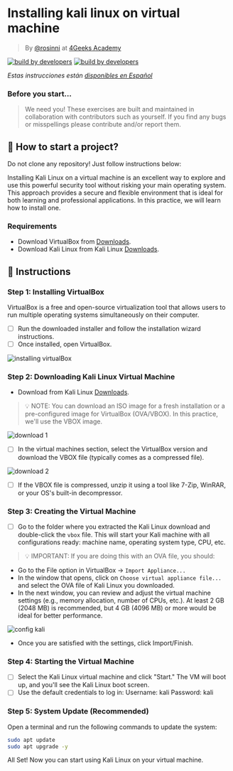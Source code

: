 <!-- hide -->
# Installing kali linux on virtual machine

> By [@rosinni](https://github.com/rosinni) at [4Geeks Academy](https://4geeksacademy.co/)

[![build by developers](https://img.shields.io/badge/build_by-Developers-blue)](https://4geeks.com)
[![build by developers](https://img.shields.io/twitter/follow/4geeksacademy?style=social&logo=twitter)](https://twitter.com/4geeksacademy)

*Estas instrucciones están [disponibles en Español](https://github.com/breatheco-de/installing-kali-linux-on-virtual-machine/edit/main/README.md)*

### Before you start...

> We need you! These exercises are built and maintained in collaboration with contributors such as yourself. If you find any bugs or misspellings please contribute and/or report them.

<!-- endhide -->

<onlyfor saas="true" withBanner="false">

## 🌱 How to start a project?

Do not clone any repository! Just follow instructions below:

Installing Kali Linux on a virtual machine is an excellent way to explore and use this powerful security tool without risking your main operating system. This approach provides a secure and flexible environment that is ideal for both learning and professional applications. In this practice, we will learn how to install one.

### Requirements
* Download VirtualBox from [Downloads](https://www.virtualbox.org/wiki/Downloads).
* Download Kali Linux from Kali Linux [Downloads](https://www.kali.org/get-kali/#kali-platforms).

</onlyfor>

## 📝 Instructions

### Step 1: Installing VirtualBox
VirtualBox is a free and open-source virtualization tool that allows users to run multiple operating systems simultaneously on their computer.

 - [ ] Run the downloaded installer and follow the installation wizard instructions.
 - [ ] Once installed, open VirtualBox.

 ![installing virtualBox](https://raw.githubusercontent.com/breatheco-de/installing-kali-linux-on-virtual-machine/main/assets/virtualbox-img.png)


### Step 2: Downloading Kali Linux Virtual Machine
 * Download from Kali Linux [Downloads](https://www.kali.org/get-kali/#kali-platforms).

> 💡 NOTE: You can download an ISO image for a fresh installation or a pre-configured image for VirtualBox (OVA/VBOX). In this practice, we'll use the VBOX image.

![download 1](https://raw.githubusercontent.com/breatheco-de/installing-kali-linux-on-virtual-machine/main/assets/get-kali-linux.png)

- [ ] In the virtual machines section, select the VirtualBox version and download the VBOX file (typically comes as a compressed file).

![download 2](https://raw.githubusercontent.com/breatheco-de/installing-kali-linux-on-virtual-machine/main/assets/get-kali-for-vb.png)

- [ ] If the VBOX file is compressed, unzip it using a tool like 7-Zip, WinRAR, or your OS's built-in decompressor.

### Step 3: Creating the Virtual Machine

 - [ ] Go to the folder where you extracted the Kali Linux download and double-click the `vbox` file. This will start your Kali machine with all configurations ready: machine name, operating system type, CPU, etc.

> 💡 IMPORTANT: If you are doing this with an OVA file, you should:

* Go to the File option in VirtualBox -> `Import Appliance...`
* In the window that opens, click on `Choose virtual appliance file...` and select the OVA file of Kali Linux you downloaded.
* In the next window, you can review and adjust the virtual machine settings (e.g., memory allocation, number of CPUs, etc.). At least 2 GB (2048 MB) is recommended, but 4 GB (4096 MB) or more would be ideal for better performance.

![config kali](https://raw.githubusercontent.com/breatheco-de/installing-kali-linux-on-virtual-machine/main/assets/preferences-vm-ova.png)

* Once you are satisfied with the settings, click Import/Finish.

### Step 4: Starting the Virtual Machine

- [ ] Select the Kali Linux virtual machine and click "Start." The VM will boot up, and you'll see the Kali Linux boot screen.
- [ ] Use the default credentials to log in:
     Username: kali
     Password: kali

### Step 5: System Update (Recommended)
Open a terminal and run the following commands to update the system:

```sh
sudo apt update
sudo apt upgrade -y
```

All Set!
Now you can start using Kali Linux on your virtual machine.
